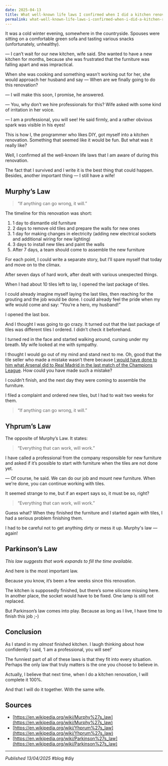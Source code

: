 ```yaml
---
date: 2025-04-13
title: What well-known life laws I confirmed when I did a kitchen renovation
permalink: what-well-known-life-laws-i-confirmed-when-i-did-a-kitchen-renovation
---
```

It was a cold winter evening, somewhere in the countryside. Spouses were sitting on a comfortable green sofa and tasting various snacks (unfortunately, unhealthy).

— I can’t wait for our new kitchen, wife said. She wanted to have a new kitchen for months, because she was frustrated that the furniture was falling apart and was impractical.

When she was cooking and something wasn’t working out for her, she would approach her husband and say — When are we finally going to do this renovation?

— I will make this soon, I promise, he answered.

— You, why don’t we hire professionals for this? Wife asked with some kind of irritation in her voice.

— I am a professional, you will see! He said firmly, and a rather obvious spark was visible in his eyes!

This is how I, the programmer who likes DIY, got myself into a kitchen renovation. Something that seemed like it would be fun. But what was it really like?

Well, I confirmed all the well-known life laws that I am aware of during this renovation.

The fact that I survived and I write it is the best thing that could happen. Besides, another important thing — I still have a wife!

## Murphy’s Law

> “If anything can go wrong, it will.”

The timeline for this renovation was short:

1. 1 day to dismantle old furniture
2. 2 days to remove old tiles and prepare the walls for new ones
3. 1 day for making changes in electricity (adding new electrical sockets and additional wiring for new lighting)
4. 3 days to install new tiles and paint the walls
5. After 7 days, a team should come to assemble the new furniture

For each point, I could write a separate story, but I’ll spare myself that today and move on to the climax.

After seven days of hard work, after dealt with various unexpected things.

When I had about 10 tiles left to lay, I opened the last package of tiles.

I could already imagine myself laying the last tiles, then reaching for the grouting and the job would be done. I could already feel the pride when my wife would come and say: “You’re a hero, my husband!”

I opened the last box.

And I thought I was going to go crazy. It turned out that the last package of tiles was different tiles I ordered. I didn’t check it beforehand.

I turned red in the face and started walking around, cursing under my breath. My wife looked at me with sympathy.

I thought I would go out of my mind and stand next to me. Oh, good that the tile seller who made a mistake wasn’t there because [I would have done to him what Arsenal did to Real Madrid in the last match of the Champions League](https://www.instagram.com/reel/DINr85_TeCK/?igsh=MWgxdnpiN3ZubW5xbA%3D%3D). How could you have made such a mistake?

I couldn’t finish, and the next day they were coming to assemble the furniture.

I filed a complaint and ordered new tiles, but I had to wait two weeks for them.

> “If anything can go wrong, it will.”

## Yhprum’s Law

The opposite of Murphy’s Law. It states:

> “Everything that can work, will work.”

I have called a professional from the company responsible for new furniture and asked if it’s possible to start with furniture when the tiles are not done yet.

— Of course, he said. We can do our job and mount new furniture. When we're done, you can continue working with tiles.

It seemed strange to me, but if an expert says so, it must be so, right?

> “Everything that can work, will work.”

Guess what? When they finished the furniture and I started again with tiles, I had a serious problem finishing them.

I had to be careful not to get anything dirty or mess it up. Murphy's law — again!

## Parkinson’s Law

_This law suggests that work expands to fill the time available._

And here is the most important law.

Because you know, it’s been a few weeks since this renovation.

The kitchen is supposedly finished, but there’s some silicone missing here. In another place, the socket would have to be fixed. One lamp is still not replaced.

But Parkinson’s law comes into play. Because as long as I live, I have time to finish this job ;-)

## Conclusion

As I stand in my _almost_ finished kitchen. I laugh thinking about how confidently I said, ‘I am a professional, you will see!’

The funniest part of all of these laws is that they fit into every situation. Perhaps the only law that truly matters is the one you choose to believe in.

Actually, I believe that next time, when I do a kitchen renovation, I will complete it 100%.

And that I will do it together. With the same wife.

## Sources

- [https://en.wikipedia.org/wiki/Murphy%27s_law](https://en.wikipedia.org/wiki/Murphy%27s_law)
- [https://en.wikipedia.org/wiki/Yhprum%27s_law](https://en.wikipedia.org/wiki/Yhprum%27s_law)
- [https://en.wikipedia.org/wiki/Parkinson%27s_law](https://en.wikipedia.org/wiki/Parkinson%27s_law)

---
*Published 13/04/2025* #blog #diy
